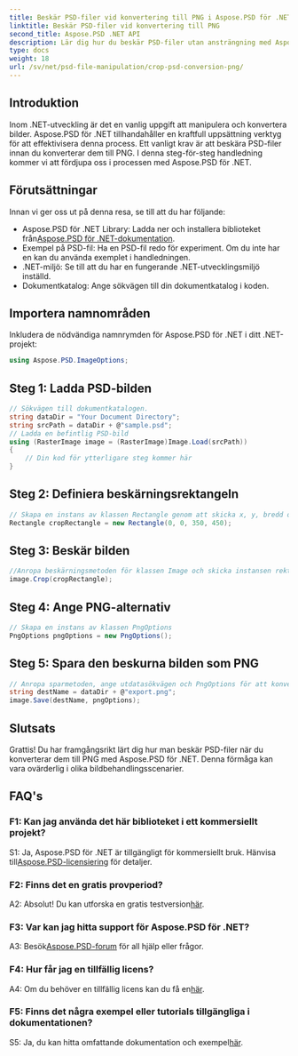 ```yaml
---
title: Beskär PSD-filer vid konvertering till PNG i Aspose.PSD för .NET
linktitle: Beskär PSD-filer vid konvertering till PNG
second_title: Aspose.PSD .NET API
description: Lär dig hur du beskär PSD-filer utan ansträngning med Aspose.PSD för .NET. Följ vår steg-för-steg-guide för sömlös konvertering till PNG.
type: docs
weight: 18
url: /sv/net/psd-file-manipulation/crop-psd-conversion-png/
---
```

## Introduktion
Inom .NET-utveckling är det en vanlig uppgift att manipulera och konvertera bilder. Aspose.PSD för .NET tillhandahåller en kraftfull uppsättning verktyg för att effektivisera denna process. Ett vanligt krav är att beskära PSD-filer innan du konverterar dem till PNG. I denna steg-för-steg handledning kommer vi att fördjupa oss i processen med Aspose.PSD för .NET.
## Förutsättningar
Innan vi ger oss ut på denna resa, se till att du har följande:
-  Aspose.PSD för .NET Library: Ladda ner och installera biblioteket från[Aspose.PSD för .NET-dokumentation](https://reference.aspose.com/psd/net/).
- Exempel på PSD-fil: Ha en PSD-fil redo för experiment. Om du inte har en kan du använda exemplet i handledningen.
- .NET-miljö: Se till att du har en fungerande .NET-utvecklingsmiljö inställd.
- Dokumentkatalog: Ange sökvägen till din dokumentkatalog i koden.
## Importera namnområden
Inkludera de nödvändiga namnrymden för Aspose.PSD för .NET i ditt .NET-projekt:
```csharp
using Aspose.PSD.ImageOptions;
```
## Steg 1: Ladda PSD-bilden
```csharp
// Sökvägen till dokumentkatalogen.
string dataDir = "Your Document Directory";
string srcPath = dataDir + @"sample.psd";
// Ladda en befintlig PSD-bild
using (RasterImage image = (RasterImage)Image.Load(srcPath))
{
    // Din kod för ytterligare steg kommer här
}
```
## Steg 2: Definiera beskärningsrektangeln
```csharp
// Skapa en instans av klassen Rectangle genom att skicka x, y, bredd och höjd
Rectangle cropRectangle = new Rectangle(0, 0, 350, 450);
```
## Steg 3: Beskär bilden
```csharp
//Anropa beskärningsmetoden för klassen Image och skicka instansen rektangelklassen
image.Crop(cropRectangle);
```
## Steg 4: Ange PNG-alternativ
```csharp
// Skapa en instans av klassen PngOptions
PngOptions pngOptions = new PngOptions();
```
## Steg 5: Spara den beskurna bilden som PNG
```csharp
// Anropa sparmetoden, ange utdatasökvägen och PngOptions för att konvertera PSD-filen till PNG och spara utdata
string destName = dataDir + @"export.png";
image.Save(destName, pngOptions);
```
## Slutsats

Grattis! Du har framgångsrikt lärt dig hur man beskär PSD-filer när du konverterar dem till PNG med Aspose.PSD för .NET. Denna förmåga kan vara ovärderlig i olika bildbehandlingsscenarier.

## FAQ's

### F1: Kan jag använda det här biblioteket i ett kommersiellt projekt?

 S1: Ja, Aspose.PSD för .NET är tillgängligt för kommersiellt bruk. Hänvisa till[Aspose.PSD-licensiering](https://purchase.aspose.com/buy) för detaljer.

### F2: Finns det en gratis provperiod?

 A2: Absolut! Du kan utforska en gratis testversion[här](https://releases.aspose.com/).

### F3: Var kan jag hitta support för Aspose.PSD för .NET?

 A3: Besök[Aspose.PSD-forum](https://forum.aspose.com/c/psd/34) för all hjälp eller frågor.

### F4: Hur får jag en tillfällig licens?

 A4: Om du behöver en tillfällig licens kan du få en[här](https://purchase.aspose.com/temporary-license/).

### F5: Finns det några exempel eller tutorials tillgängliga i dokumentationen?

 S5: Ja, du kan hitta omfattande dokumentation och exempel[här](https://reference.aspose.com/psd/net/).
